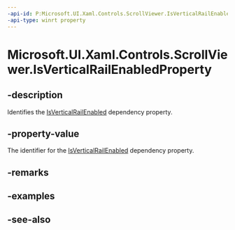 ```yaml
---
-api-id: P:Microsoft.UI.Xaml.Controls.ScrollViewer.IsVerticalRailEnabledProperty
-api-type: winrt property
---
```


<!-- Property syntax
public Windows.UI.Xaml.DependencyProperty IsVerticalRailEnabledProperty { get; }
-->

# Microsoft.UI.Xaml.Controls.ScrollViewer.IsVerticalRailEnabledProperty

## -description
Identifies the [IsVerticalRailEnabled](scrollviewer_isverticalrailenabled.md) dependency property.

## -property-value
The identifier for the [IsVerticalRailEnabled](scrollviewer_isverticalrailenabled.md) dependency property.

## -remarks

## -examples

## -see-also
